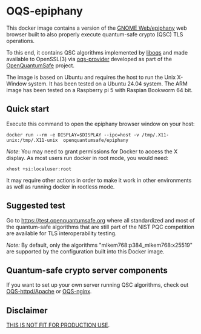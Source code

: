 # OQS-epiphany

This docker image contains a version of the [GNOME Web/epiphany](https://github.com/GNOME/epiphany) web browser built to also properly execute quantum-safe crypto (QSC) TLS operations.

To this end, it contains QSC algorithms implemented by [liboqs](https://github.com/open-quantum-safe/liboqs) and made available to OpenSSL(3) via [oqs-provider](https://github.com/open-quantum-safe/oqs-provider) developed as part of the [OpenQuantumSafe](https://openquantumsafe.org) project.

The image is based on Ubuntu and requires the host to run the Unix X-Window system. It has been tested on a Ubuntu 24.04 system. The ARM image has been tested on a Raspberry pi 5 with Raspian Bookworm 64 bit.

## Quick start

Execute this command to open the epiphany browser window on your host:

    docker run --rm -e DISPLAY=$DISPLAY --ipc=host -v /tmp/.X11-unix:/tmp/.X11-unix  openquantumsafe/epiphany

*Note*: You may need to grant permissions for Docker to access the X display. As most users run docker in root mode, you would need:

    xhost +si:localuser:root

It may require other actions in order to make it work in other environments as well as running docker in rootless mode.

## Suggested test

Go to https://test.openquantumsafe.org where all standardized and most of the quantum-safe algorithms that are still part of the NIST PQC competition are available for TLS interoperability testing.

*Note:* By default, only the algorithms "mlkem768:p384_mlkem768:x25519" are supported by the configuration built into this Docker image.

## Quantum-safe crypto server components

If you want to set up your own server running QSC algorithms, check out [OQS-httpd/Apache](https://hub.docker.com/repository/docker/openquantumsafe/httpd) or [OQS-nginx](https://hub.docker.com/repository/docker/openquantumsafe/nginx).

## Disclaimer

[THIS IS NOT FIT FOR PRODUCTION USE](https://github.com/open-quantum-safe/liboqs#limitations-and-security).
